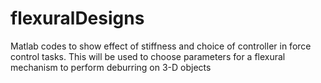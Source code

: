 # flexuralDesigns
Matlab codes to show effect of stiffness and choice of controller in force control tasks.
This will be used to choose parameters for a flexural mechanism to perform deburring on 3-D objects
